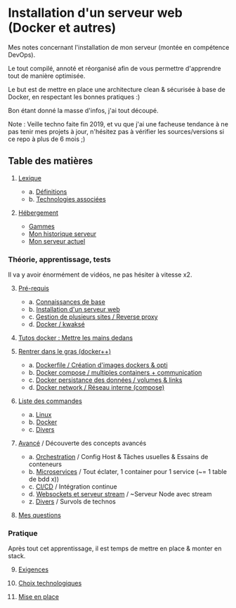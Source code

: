 # Installation d'un serveur web (Docker et autres)

Mes notes concernant l'installation de mon serveur (montée en compétence DevOps).

Le tout compilé, annoté et réorganisé afin de vous permettre d'apprendre tout de manière optimisée.

Le but est de mettre en place une architecture clean & sécurisée à base de Docker, en respectant les bonnes pratiques :)

Bon étant donné la masse d'infos, j'ai tout découpé.

Note : Veille techno faite fin 2019, et vu que j'ai une facheuse tendance à ne pas tenir mes projets à jour, n'hésitez pas à vérifier les sources/versions si ce repo à plus de 6 mois ;)


## Table des matières

1. [Lexique](/docs/01-Lexique.md)
	- a. [Définitions](/docs/01-Lexique.md#définitions)
	- b. [Technologies associées](/docs/01-Lexique.md#associations)
	
2. [Hébergement](/docs/02-Hebergement.md)
	- [Gammes](/docs/02-Hebergement.md#gammes)
	- [Mon historique serveur](/docs/02-Hebergement.md#mon-historique-serveur)
	- [Mon serveur actuel](/docs/02-Hebergement.md#mon-serveur-actuel)


### Théorie, apprentissage, tests

Il va y avoir énormément de vidéos, ne pas hésiter à vitesse x2.

3. [Pré-requis](/docs/03-Prerequis.md)
	- a. [Connaissances de base](/docs/03-Prerequis.md#connaissances-de-base)
	- b. [Installation d'un serveur web](/docs/03-Prerequis.md#installation-dun-serveur-web)
	- c. [Gestion de plusieurs sites / Reverse proxy](/docs/03-Prerequis.md#gestion-de-plusieurs-sites)
	- d. [Docker / kwaksé](/docs/03-Prerequis.md#docker--kwaksé)
	
4. [Tutos docker : Mettre les mains dedans](/docs/04-Tutoriel-Docker.md)

5. [Rentrer dans le gras (docker++)](/docs/05-Docker.md)
	- a. [Dockerfile / Création d'images dockers & opti](/docs/05a-Dockerfile.md)
	- b. [Docker compose / multiples containers + communication](/docs/05b-Docker-compose.md)
	- c. [Docker persistance des données / volumes & links](/docs/05c-Volume-et-persistance.md)
	- d. [Docker network / Réseau interne (compose)](/docs/05d-Network.md)

6. [Liste des commandes](/docs/06-Commandes.md)
	- a. [Linux](/docs/06-Commandes.md#linux)
	- b. [Docker](/docs/06-Commandes.md#docker)
	- c. [Divers](/docs/06-Commandes.md#divers)
	
7. [Avancé](/docs/07-Avance.md) / Découverte des concepts avancés
	- a. [Orchestration](/docs/07-Avance.md#orchestration) / Config Host & Tâches usuelles & Essains de conteneurs
	- b. [Microservices](/docs/07-Avance.md#microservices-plus-tard) / Tout éclater, 1 container pour 1 service (~= 1 table de bdd x))
	- c. [CI/CD](/docs/07-Avance.md#ci-cd) / Intégration continue
	- d. [Websockets et serveur stream](/docs/07-Avance.md#websockets-et-serveur-stream) / ~Serveur Node avec stream
	- z. [Divers](/docs/07-Avance.md#divers) / Survols de technos

8. [Mes questions](/docs/08-Questions.md)


### Pratique

Après tout cet apprentissage, il est temps de mettre en place & monter en stack.

9. [Exigences](/docs/09-Exigences.md)

10. [Choix technologiques](/docs/10-Choix-technologiques.md)

11. [Mise en place](/docs/11-Mise-en-place.md)

